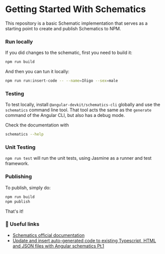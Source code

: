 # Getting Started With Schematics

This repository is a basic Schematic implementation that serves as a starting point to create and publish Schematics to NPM.

### Run locally

If you did changes to the schematic, first you need to build it:


```bash
npm run build
```

And then you can tun it locally:

```bash
npm run run:insert-code -- --name=Iñigo --sex=male
```

### Testing

To test locally, install `@angular-devkit/schematics-cli` globally and use the `schematics` command line tool. That tool acts the same as the `generate` command of the Angular CLI, but also has a debug mode.

Check the documentation with

```bash
schematics --help
```

### Unit Testing

`npm run test` will run the unit tests, using Jasmine as a runner and test framework.

### Publishing

To publish, simply do:

```bash
npm run build
npm publish
```

That's it!

### 🔗 Useful links

- [Schematics official documentation](https://angular.io/guide/schematics)
- [Update and insert auto-generated code to existing Typescript, HTML and JSON files with Angular schematics Pt.1](https://medium.com/humanitec-developers/update-and-insert-auto-generated-code-to-existing-typescript-html-and-json-files-with-angular-f0b00f22fb52)
